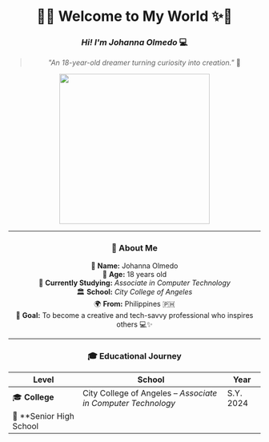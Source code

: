 <!-- 🌸 JOHANNA OLMEDO - GITHUB PROFILE README 🌸 -->

<div align="center">

# 🌷✨ Welcome to My World ✨🌷  
### *Hi! I'm **Johanna Olmedo*** 💻  
> *"An 18-year-old dreamer turning curiosity into creation."* 💫  

<img src="https://media.giphy.com/media/v1.Y2lkPTc5MGI3NjExbTV5MjdqZmZ1MGNhbnZqOWg1Y2hyMWRzbHFnZW01bDN4ejU1N2Y1NyZlcD12MV9naWZzX3NlYXJjaCZjdD1n/BzzbPV6U4YJ0k/giphy.gif" width="300"/>

---

### 🌸 About Me  

💖 **Name:** Johanna Olmedo  
🎂 **Age:** 18 years old  
🏫 **Currently Studying:** *Associate in Computer Technology*  
🏛️ **School:** *City College of Angeles*  
🌍 **From:** Philippines 🇵🇭  
💭 **Goal:** To become a creative and tech-savvy professional who inspires others 💻✨  

---

### 🎓 Educational Journey  

| Level | School | Year |
|-------|---------|------|
| 🎓 **College** | City College of Angeles – *Associate in Computer Technology* | S.Y. 2024 |
| 🧮 **Senior High School
